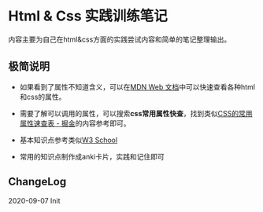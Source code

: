# Html & Css 实践训练笔记

内容主要为自己在html&css方面的实践尝试内容和简单的笔记整理输出。

## 极简说明

* 如果看到了属性不知道含义，可以在[MDN Web 文档](https://developer.mozilla.org/zh-CN/)中可以快速查看各种html和css的属性。
* 需要了解可以调用的属性，可以搜索**css常用属性快查**，找到类似[CSS的常用属性速查表 - 掘金](https://juejin.im/post/6844904033145061389)的内容参考即可。
* 基本知识点参考类似[W3 School](https://www.w3school.com.cn/css/css_howto.asp)

* 常用的知识点制作成anki卡片，实践和记住即可

## ChangeLog

2020-09-07 Init
